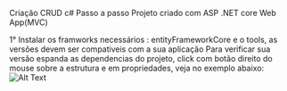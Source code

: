 Criação CRUD c# Passo a passo
Projeto criado com ASP .NET core Web App(MVC)

1° Instalar os framworks necessários :
entityFrameworkCore e o tools, as versões devem ser compativeis com a sua aplicação 
Para verificar sua versão espanda as dependencias do projeto, click com botão direito do mouse sobre a estrutura e em propriedades, veja no exemplo abaixo:
![Alt Text]([images/nome_da_imagem.jpg](https://raw.githubusercontent.com/Julianavdsantos/CrudC-Revision/master/Compatibilidade%20de%20versao.png)https://raw.githubusercontent.com/Julianavdsantos/CrudC-Revision/master/Compatibilidade%20de%20versao.png)

